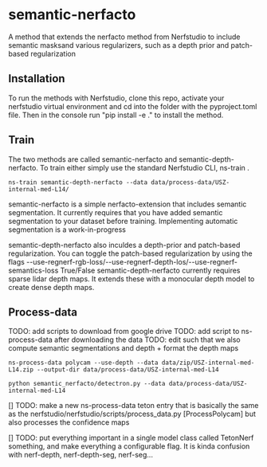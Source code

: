 # semantic-nerfacto

A method that extends the nerfacto method from Nerfstudio to include semantic masksand various regularizers, such as a depth prior and patch-based regularization

## Installation
To run the methods with Nerfstudio, clone this repo, activate your nerfstudio virtual environment and cd into the folder with the pyproject.toml file.
Then  in the console run "pip install -e ." to install the method.

## Train
The two methods are called semantic-nerfacto and semantic-depth-nerfacto. To train either simply use the standard Nerfstudio CLI, ns-train <method>.

```
ns-train semantic-depth-nerfacto --data data/process-data/USZ-internal-med-L14/ 
```

semantic-nerfacto is a simple nerfacto-extension that includes semantic segmentation. It currently requires that you have added semantic segmentation to your dataset before training.
Implementing automatic segmentation is a work-in-progress

semantic-depth-nerfacto also inculdes a depth-prior and patch-based regularization. You can toggle the patch-based regularization by using the flags --use-regnerf-rgb-loss/--use-regnerf-depth-los/--use-regnerf-semantics-loss True/False
semantic-depth-nerfacto currently requires sparse lidar depth maps. It extends these with a monocular depth model to create dense depth maps.

## Process-data

TODO: add scripts to download from google drive
TODO: add script to ns-process-data after downloading the data 
TODO: edit such that we also compute semantic segmentations and depth + format the depth maps


```
ns-process-data polycam --use-depth --data data/zip/USZ-internal-med-L14.zip --output-dir data/process-data/USZ-internal-med-L14
```

```
python semantic_nerfacto/detectron.py --data data/process-data/USZ-internal-med-L14
```


[] TODO: make a new ns-process-data teton entry that is basically the same as the nerfstudio/nerfstudio/scripts/process_data.py [ProcessPolycam] but also processes the confidence maps

[] TODO: put everything important in a single model class called TetonNerf something, and make everything a configurable flag. It is kinda confusion with nerf-depth, nerf-depth-seg, nerf-seg... 